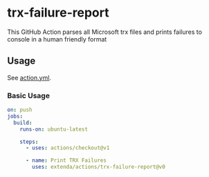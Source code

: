 # trx-failure-report

This GitHub Action parses all Microsoft trx files and prints failures to console in a human friendly format

## Usage

See [action.yml](action.yml).


### Basic Usage

```yaml
on: push
jobs:
  build:
    runs-on: ubuntu-latest

    steps:
      - uses: actions/checkout@v1

      - name: Print TRX Failures
        uses: extenda/actions/trx-failure-report@v0
```
